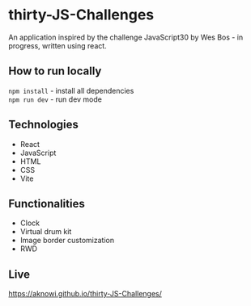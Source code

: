 # thirty-JS-Challenges

An application inspired by the challenge JavaScript30 by Wes Bos - in progress, written using react. 

## How to run locally

`npm install` - install all dependencies  
`npm run dev` - run dev mode

## Technologies

- React
- JavaScript
- HTML
- CSS
- Vite

## Functionalities

- Clock
- Virtual drum kit
- Image border customization
- RWD

## Live

https://aknowi.github.io/thirty-JS-Challenges/
